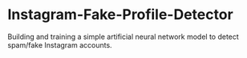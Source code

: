 # Instagram-Fake-Profile-Detector
Building and training a simple artificial neural network model to detect spam/fake Instagram accounts.

